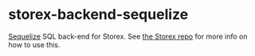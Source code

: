 # storex-backend-sequelize

[Sequelize](http://docs.sequelizejs.com/) SQL back-end for Storex. See [the Storex repo](https://github.com/WorldBrain/storex) for more info on how to use this.
